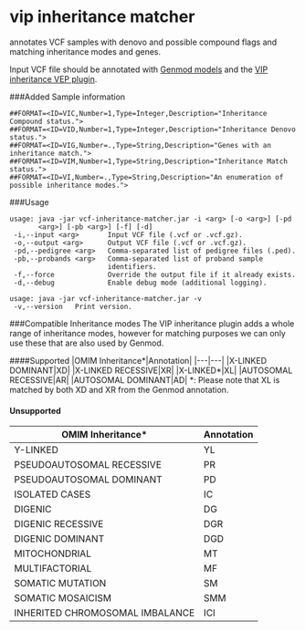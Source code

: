 # vip inheritance matcher
annotates VCF samples with denovo and possible compound flags and matching inheritance modes and genes.

Input VCF file should be annotated with [Genmod models](http://moonso.github.io/genmod/) and the [VIP inheritance VEP plugin](https://github.com/molgenis/vip/tree/master/plugins/vep).

###Added Sample information
```
##FORMAT=<ID=VIC,Number=1,Type=Integer,Description="Inheritance Compound status.">
##FORMAT=<ID=VID,Number=1,Type=Integer,Description="Inheritance Denovo status.">
##FORMAT=<ID=VIG,Number=.,Type=String,Description="Genes with an inheritance match.">
##FORMAT=<ID=VIM,Number=1,Type=String,Description="Inheritance Match status.">
##FORMAT=<ID=VI,Number=.,Type=String,Description="An enumeration of possible inheritance modes.">
```

###Usage
```
usage: java -jar vcf-inheritance-matcher.jar -i <arg> [-o <arg>] [-pd
       <arg>] [-pb <arg>] [-f] [-d]
 -i,--input <arg>       Input VCF file (.vcf or .vcf.gz).
 -o,--output <arg>      Output VCF file (.vcf or .vcf.gz).
 -pd,--pedigree <arg>   Comma-separated list of pedigree files (.ped).
 -pb,--probands <arg>   Comma-separated list of proband sample
                        identifiers.
 -f,--force             Override the output file if it already exists.
 -d,--debug             Enable debug mode (additional logging).

usage: java -jar vcf-inheritance-matcher.jar -v
 -v,--version   Print version.
```

###Compatible Inheritance modes
The VIP inheritance plugin adds a whole range of inheritance modes, however for matching purposes we can only use these that are also used by Genmod.

####Supported
|OMIM Inheritance*|Annotation|
|---|---|
|X-LINKED DOMINANT|XD|
|X-LINKED RECESSIVE|XR|
|X-LINKED*|XL|
|AUTOSOMAL RECESSIVE|AR|
|AUTOSOMAL DOMINANT|AD|
*: Please note that XL is matched by both XD and XR from the Genmod annotation.

#### Unsupported
|OMIM Inheritance*|Annotation|
|---|---|
|Y-LINKED|YL|
|PSEUDOAUTOSOMAL RECESSIVE|PR|
|PSEUDOAUTOSOMAL DOMINANT|PD|
|ISOLATED CASES|IC|
|DIGENIC|DG|
|DIGENIC RECESSIVE|DGR|
|DIGENIC DOMINANT|DGD|
|MITOCHONDRIAL|MT|
|MULTIFACTORIAL|MF|
|SOMATIC MUTATION|SM|
|SOMATIC MOSAICISM|SMM|
|INHERITED CHROMOSOMAL IMBALANCE|ICI|
